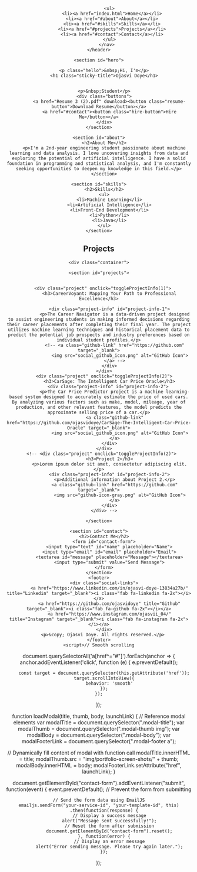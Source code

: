 <!DOCTYPE html>
<html>
<head>
    <title>Ojasvi Doye</title>
    <link rel="stylesheet" type="text/css" href="styles.css">
    <link rel="stylesheet" href="https://cdnjs.cloudflare.com/ajax/libs/font-awesome/5.15.3/css/all.min.css">
    <style>
        :root {
  --background-color: #0a192f;
  --text-color: #8892b0;
  --accent-color: #64ffdb9b;
  --header-background: rgba(10, 25, 47, 0.8);
  --navbar-background: #0a192f;
  --navbar-text: #ccd6f6;
  --navbar-text-hover: #64ffdb9b;
  --project-background: #303C55;
  --project-info-background: rgba(255, 255, 255, 0.9);
}

/* Reset default styles */
@import url("https://fonts.googleapis.com/css2?family=Poppins&display=swap");
@import url('https://fonts.googleapis.com/css2?family=Poppins&family=Roboto&display=swap');

* {
  margin: 0;
  padding: 0;
  box-sizing: border-box;
}

/* Body*/
body {
  font-family: 'Roboto';
  background-color: var(--background-color);
  position: relative; 
}

/* Header  */
header {
  position: fixed;
  top: 0;
  left: 0;
  width: 100%;
  z-index: 999;
  background-color: var(--header-background);
  padding: 20px;
  color: #fff;
  transition: background-color 0.3s;
}

header.scrolled {
  background-color: transparent;
}

body {
  padding-top: 60px; 
}

.topleft {
  position: absolute;
  top: 8px;
  left: 16px;
  font-size: 18px;
}

header {
  font-size: 20px;
  margin-bottom: 10px;
  display: flex;
  justify-content: space-around;
  align-items: center;
}

nav {
  position: fixed;
  top: 0;
  left: 0;
  width: 100%;
  background-color: var(--navbar-background);
  padding: 20px;
  z-index: 999;
  transition: background-color 0.3s;
}

nav.nav-scrolled {
  background-color: transparent;
}


body {
  padding-top: 80px; 
}

.logo {
  color: var(--navbar-text);
  font-size: 30px;
  font-weight: bold;
  text-decoration: none;
  font-family: monospace;
}

nav ul {
  list-style: none;
  margin: 0;
  padding: 0;
  text-align: center;
}

nav ul li {
  display: inline-block;
  margin-left: 20px;
}

nav ul li:first-child {
  margin-left: 0;
}

nav ul li a {
  font-family: monospace;
  font-size: 25px;
  color: var(--navbar-text);
  text-decoration: none;
  font-weight: bold;
  transition: 0.3s ease;
}

nav ul li a:hover {
  color: var(--navbar-text-hover);
}

.sticky-title {
  top: 0;
  background-color: var(--header-background);
  padding: 20px;
  color: #fff;
  z-index: 999;
  transition: background-color 0.3s;
}

/* Hero section*/
#hero {
  background-color: var(--background-color);
  padding: 200px 0;
  justify-content: flex;
  align-items: flex-start;
  padding-left: 15rem;
  height: 100%;

}
#hero img {
  width: 200px; 
  margin-left: 20px; 
  flex-direction: row;

}
#hero h1 {
  font-size: 120px;
  color: #ccd6f6;
}

#hero p {
  font-size: 50px;
  color: var(--text-color);
  padding: 15px;
}

#hero p.hello {
  font-size: 45px;
  font-family: monospace;
  color: var(--accent-color);
  padding: 10px;
}

button {
  background-color: var(--background-color);
  border: none;
  border: 2px solid var(--accent-color);
  color: var(--accent-color);
  font-size: 25px;
  padding: 15px;
  border-radius: 12px;
  transition-duration: 0.4s;
}

button:hover {
  color: var(--background-color);
  background-color: var(--accent-color);
}

/* About */
#about {
  padding: 100px 0;
  text-align: center;
}

#about h2 {
  font-size: 40px;
  margin-bottom: 20px;
  color: var(--navbar-text);
}

#about p {
  font-family: monospace;
  color: var(--text-color);
  font-size: 25px;
  padding-right: 250px;
  padding-left: 250px;
}

/* Skills*/
#skills {
  padding: 100px 0;
  text-align: center;
}

#skills h2 {
  font-size: 40px;
  margin-bottom: 20px;
  color: var(--navbar-text);
}

#skills ul {
  list-style: none;
  display: flex;
  justify-content: center;
  flex-wrap: wrap;
}

#skills li {
  color: var(--text-color);
  margin: 10px;
  padding: 10px 20px;
  background-color: var(--project-background);
  border-radius: 20px;
  font-weight: bold;
  font-size: 25px;
  font-family: monospace;
}

#projects {
  text-align: center;
  display: flex;
  justify-content: space-evenly;
}

.project-title {
  font-size: 40px;
  margin-bottom: 20px;
  color: var(--navbar-text);
  display: flex;
  justify-content: center;
}

.project {
  position: relative;
  width: 350px;
  height: 200px;
  border-radius: 10px;
  background-color: var(--project-background);
  padding: 20px;
  margin-bottom: 20px;
  box-shadow: 0 0 10px rgba(0, 0, 0, 0.1);
  cursor: pointer;
  transition: transform 0.3s;
  overflow: hidden;
}

.project:hover {
  transform: scale(1.25);
}

.project h3 {
  text-align: center;
  font-size: 35px;
  margin-bottom: 10px;
  color: var(--text-color);
}

.project-info {
  display: none;
  position: absolute;
  top: 0;
  left: 0;
  width: 100%;
  height: 100%;
  padding: 20px;
  background-color: var(--project-info-background);
  color: var(--background-color);
  transition: opacity 0.3s;
  overflow: auto;
  font-size: 17px;
}
.project:hover .project-info {
  display: block;
  background-color: var(--text-color);
}

.github-link img {
  width: 50px;
  height: 50px;
  filter: grayscale(100%);
  transition: filter 0.3s;
}

.github-link:hover img {
  filter: none;
}

/* Contact */
#contact {
  background-color: var(--background-color);
  padding: 100px 0;
  text-align: center;
}

#contact h2 {
  font-size: 40px;
  margin-bottom: 20px;
  color: var(--navbar-text);
}

#contact form {
  display: flex;
  flex-direction: column;
  align-items: center;
}

#contact input,
#contact textarea {
  margin-bottom: 10px;
  padding: 10px;
  width: 400px;
  border-radius: 5px;
  border: 1px solid var(--project-background);
  background-color: var(--project-background);
  font-size: 20px;
  color: var(--text-color);
}

#contact input[type="submit"] {
  background-color: var(--background-color);
  color: var(--accent-color);
  border: var(--accent-color) solid;
  cursor: pointer;
  font-size: 20px;
  width: 250px;
  transition-duration: 0.4s;
}

#contact ::placeholder {
  color: var(--text-color);
}

#contact input[type="submit"]:hover {
  color: var(--background-color);
  background-color: var(--accent-color);
  color: var(--background-color);
}

/* Footer styles */
.social-links {
  position: fixed;
  bottom: 20px;
  right: 20px;
  display: flex;
  flex-direction: column;
  align-items: flex-end;
}

.social-links a {
  color: var(--text-color);
  font-size: 25px;
  margin-bottom: 10px;
  padding-top: 15px;
  padding-bottom: 1px;
}

.social-links a i {
  color: var(--text-color);
  transition-duration: 0.4s;
}

.social-links a:hover {
  color: var(--accent-color);
}

footer {
  background-color: var(--background-color);
  color: #ccd6f6;
  padding: 20px;
  text-align: center;
}
/* Media Queries */

/* Mobile devices */
@media only screen and (max-width: 600px) {
  header {
    font-size: 16px;
  }

  .logo {
    font-size: 24px;
  }

  nav ul li a {
    font-size: 16px;
  }

  #hero h1 {
    font-size: 60px;
  }

  #hero p {
    font-size: 30px;
  }

  #about h2 {
    font-size: 30px;
  }

  #about p {
    font-size: 5px;
    padding-right: 50px;
    padding-left: 50px;
  }

  #skills h2 {
    font-size: 24px;
  }

  #skills li {
    font-size: 20px;
    padding: 5px 10px;
  }

  .project-title {
    font-size: 24px;
  }

  .project {
    width: 100%;
  }

  .project h3 {
    font-size: 30px;
  }

  .github-link img {
    width: 30px;
    height: 30px;
  }

  #contact h2 {
    font-size: 24px;
  }

  #contact p {
    font-size: 18px;
  }

  input,
  textarea {
    font-size: 16px;
  }

  button[type="submit"] {
    font-size: 18px;
    padding: 10px 20px;
  }
}

/* iPad and tablet devices */
@media only screen and (min-width: 601px) and (max-width: 1024px) {
  header {
    font-size: 18px;
  }

  .logo {
    font-size: 28px;
  }

  nav ul li a {
    font-size: 18px;
  }

  #hero h1 {
    font-size: 80px;
  }

  #hero p {
    font-size: 40px;
  }

  #about h2 {
    font-size: 34px;
  }

  #about p {
    font-size: 22px;
    padding-right: 150px;
    padding-left: 150px;
  }

  #skills h2 {
    font-size: 32px;
  }

  #skills li {
    font-size: 24px;
    padding: 8px 16px;
  }

  .project-title {
    font-size: 32px;
  }

  .project {
    width: 40%;
  }

  .project h3 {
    font-size: 36px;
  }

  .github-link img {
    width: 40px;
    height: 40px;
  }

  #contact h2 {
    font-size: 32px;
  }

  #contact p {
    font-size: 22px;
  }

  input,
  textarea {
    font-size: 18px;
  }

  button[type="submit"] {
    font-size: 20px;
    padding: 12px 24px;
  }
}</style>
</head>
<body>
    <header>
        <nav class="nav-scrolled">
         
            <ul>
              <li><a href="index.html">Home</a></li>
              <li><a href="#about">About</a></li>
              <li><a href="#skills">Skills</a></li>
              <li><a href="#projects">Projects</a></li>
              <li><a href="#contact">Contact</a></li>
            </ul>
          </nav>
    </header>

    <section id="hero">
   
        <p class="hello">&nbsp;Hi, I'm</p>
        <h1 class="sticky-title">Ojasvi Doye</h1>
    
      
        <p>&nbsp;Student</p>
        <div class="buttons">
            <a href="Resume 3 (2).pdf" download><button class="resume-button">Download Resume</button></a>
            <a href="#contact"><button class="hire-button">Hire Me</button></a>
        </div>
    </section>
 
    <section id="about">
        <h2>About Me</h2>
        <p>I'm a 2nd-year engineering student passionate about machine learning and data analysis. I love uncovering insights from data and exploring the potential of artificial intelligence. I have a solid foundation in programming and statistical analysis, and I'm constantly seeking opportunities to deepen my knowledge in this field.</p>
        </section>

    <section id="skills">
        <h2>Skills</h2>
        <ul>
            <li>Machine Learning</li>
            <li>Artificial Intelligence</li>
            <li>Front-End Development</li>
            <li>Python</li>
            <li>Java</li>
        </ul>
    </section>
      
  <section id="portfolio">
    <h2 class="project-title">Projects</h2>

    <div class="container">

    <section id="projects">
       
       
       <div class="project" onclick="toggleProjectInfo(1)">
            <h3>CareerVoyant: Mapping Your Path to Professional Excellence</h3>
            
            <div class="project-info" id="project-info-1">
                <p>The Career Navigator is a data-driven project designed to assist engineering students in making informed decisions regarding their career placements after completing their final year. The project utilizes machine learning techniques and historical placement data to predict the potential job prospects and industry preferences based on individual student profiles.</p>
                <!-- <a class="github-link" href="https://github.com" target="_blank">
                    <img src="social_github_icon.png" alt="GitHub Icon">
                </a> -->
            </div>
        </div>
        <div class="project" onclick="toggleProjectInfo(2)">
            <h3>CarSage: The Intelligent Car Price Oracle</h3>
           <div class="project-info" id="project-info-2">
                <p>The Car Price Predictor project is a machine learning-based system designed to accurately estimate the price of used cars. By analyzing various factors such as make, model, mileage, year of production, and other relevant features, the model predicts the approximate selling price of a car.</p>
                <a class="github-link" href="https://github.com/ojasvidoye/CarSage-The-Intelligent-Car-Price-Oracle" target="_blank">
                    <img src="social_github_icon.png" alt="GitHub Icon">
                </a>
            </div>
        </div>
      <!-- <div class="project" onclick="toggleProjectInfo(2)">
            <h3>Project 2</h3>
            <p>Lorem ipsum dolor sit amet, consectetur adipiscing elit.</p>
            <div class="project-info" id="project-info-2">
                <p>Additional information about Project 2.</p>
                <a class="github-link" href="https://github.com" target="_blank">
                    <img src="github-icon-gray.png" alt="GitHub Icon">
                </a>
            </div>
        </div> -->
    
    </section>
    
    <section id="contact">
        <h2>Contact Me</h2>
        <form id="contact-form">
            <input type="text" id="name" placeholder="Name">
            <input type="email" id="email" placeholder="Email">
            <textarea id="message" placeholder="Message"></textarea>
            <input type="submit" value="Send Message">
        </form>
    </section>
    <footer>
        <div class="social-links">
            <a href="https://www.linkedin.com/in/ojasvi-doye-13834a27b/" title="Linkedin" target="_blank"><i class="fab fa-linkedin fa-2x"></i></a>
            <a href="https://github.com/ojasvidoye" title="Github" target="_blank"><i class="fab fa-github fa-2x"></i></a>
            <a href="https://www.instagram.com/ojasvii_04/" title="Instagram" target="_blank"><i class="fab fa-instagram fa-2x"></i></a>
        </div>
       <p>&copy; Ojasvi Doye. All rights reserved.</p>
    </footer>
    <script>// Smooth scrolling
document.querySelectorAll('a[href^="#"]').forEach(anchor => {
    anchor.addEventListener('click', function (e) {
        e.preventDefault();

        const target = document.querySelector(this.getAttribute('href'));
        target.scrollIntoView({
            behavior: 'smooth'
        });
    });
});



function loadModal(title, thumb, body, launchLink) {
  // Reference modal elements
	var modalTitle = document.querySelector(".modal-title");
	var modalThumb = document.querySelector(".modal-thumb img");
	var modalBody = document.querySelector(".modal-body");
	var modalFooterLink = document.querySelector(".modal-footer a");

  // Dynamically fill content of modal with function call
  modalTitle.innerHTML = title;
  modalThumb.src = "img/portfolio-screen-shots/" + thumb;
  modalBody.innerHTML = body;
  modalFooterLink.setAttribute("href", launchLink);
}


document.getElementById("contact-form").addEventListener("submit", function(event) {
    event.preventDefault(); // Prevent the form from submitting

    // Send the form data using EmailJS
    emailjs.sendForm("your-service-id", "your-template-id", this)
        .then(function(response) {
            // Display a success message
            alert("Message sent successfully!");
            // Reset the form after submission
            document.getElementById("contact-form").reset();
        }, function(error) {
            // Display an error message
            alert("Error sending message. Please try again later.");
        });
});</script>
    <script src="https://cdn.emailjs.com/sdk/2.6.4/email.min.js"></script>

    
</body>
</html>
